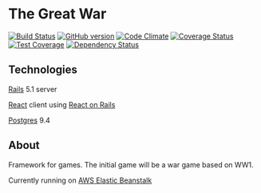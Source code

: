 # The Great War

[![Build Status](https://travis-ci.org/jgramoll/the_great_war.svg?branch=master)](https://travis-ci.org/jgramoll/the_great_war)
[![GitHub version](https://badge.fury.io/gh/jgramoll%2Fthe_great_war.svg)](https://badge.fury.io/gh/jgramoll%2Fthe_great_war)
[![Code Climate](https://codeclimate.com/github/jgramoll/the_great_war/badges/gpa.svg)](https://codeclimate.com/github/jgramoll/the_great_war)
[![Coverage Status](https://coveralls.io/repos/github/jgramoll/the_great_war/badge.svg?branch=master)](https://coveralls.io/github/jgramoll/the_great_war?branch=master)
[![Test Coverage](https://codeclimate.com/github/jgramoll/the_great_war/badges/coverage.svg)](https://codeclimate.com/github/jgramoll/the_great_war/coverage)
[![Dependency Status](https://gemnasium.com/jgramoll/the_great_war.svg)](https://gemnasium.com/jgramoll/the_great_war)

## Technologies

[Rails](http://rubyonrails.org/) 5.1 server

[React](https://facebook.github.io/react/) client using [React on Rails](https://github.com/shakacode/react_on_rails)

[Postgres](https://www.postgresql.org/) 9.4

## About

Framework for games. The initial game will be a war game based on WW1.

Currently running on [AWS Elastic Beanstalk](https://aws.amazon.com/elasticbeanstalk/)
